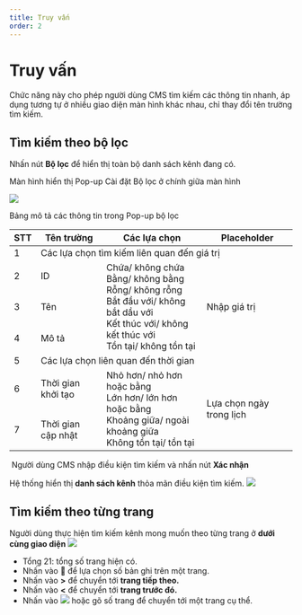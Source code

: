 ```yaml
---
title: Truy vấn
order: 2
---
```


# Truy vấn
Chức năng này cho phép người dùng CMS tìm kiếm các thông tin nhanh, áp dụng tương tự ở nhiều giao diện màn hình khác nhau, chỉ thay đổi tên trường tìm kiếm.

## Tìm kiếm theo bộ lọc

Nhấn nút **Bộ lọc** để hiển thị toàn bộ danh sách kênh đang có.

Màn hình hiển thị Pop-up Cài đặt Bộ lọc ở chính giữa màn hình

![](../../images/Filter_Setting.png)

 Bảng mô tả các thông tin trong Pop-up bộ lọc



<table class="tg">
<thead>
  <tr>
    <th class="tg-0lax" style="font-weight:bold">STT</th>
    <th class="tg-0lax" style="font-weight:bold">Tên trường</th>
    <th class="tg-0lax" style="font-weight:bold">Các lựa chọn</th>
    <th class="tg-0lax" style="font-weight:bold">Placeholder</th>
  </tr>
</thead>
<tbody>
  <tr>
    <td class="tg-0lax">1</td>
    <td class="tg-0lax" colspan="3">Các lựa chọn tìm kiếm liên quan đến giá trị</td>
  </tr>
  <tr>
    <td class="tg-0lax">2</td>
    <td class="tg-0lax">ID</td>
    <td class="tg-0lax" rowspan="3">Chứa/ không chứa<br>Bằng/ không bằng<br>Rỗng/ không rỗng<br>Bắt đầu với/ không bắt dầu với<br>Kết thúc với/ không kết thúc với<br>Tồn tại/ không tồn tại</td>
    <td class="tg-0lax" rowspan="3">Nhập giá trị</td>
  </tr>
  <tr>
    <td class="tg-0lax">3</td>
    <td class="tg-0lax">Tên </td>
  </tr>
  <tr>
    <td class="tg-0lax">4</td>
    <td class="tg-0lax">Mô tả</td>
  </tr>
  <tr>
    <td class="tg-0lax">5</td>
    <td class="tg-0lax" colspan="3">Các lựa chọn liên quan đến thời gian</td>
  </tr>
  <tr>
    <td class="tg-0lax">6</td>
    <td class="tg-0lax">Thời gian khởi tạo</td>
    <td class="tg-0lax" rowspan="2">Nhỏ hơn/ nhỏ hơn hoặc bằng<br>Lớn hơn/ lớn hơn hoặc bằng <br>Khoảng giữa/ ngoài khoảng giữa<br>Không tồn tại/ tồn tại</td>
    <td class="tg-0lax" rowspan="2">Lựa chọn ngày trong lịch</td>
  </tr>
  <tr>
    <td class="tg-0lax">7</td>
    <td class="tg-0lax">Thời gian cập nhật</td>
  </tr>
</tbody>
</table>

​   Người dùng CMS nhập điều kiện tìm kiếm và nhấn nút **Xác nhận**

Hệ thống hiển thị **danh sách kênh** thỏa mãn điều kiện tìm kiếm. ![](../../images\Chanel_List_Filter.png)

## Tìm kiếm theo từng trang
 Người dùng thực hiện tìm kiếm kênh mong muốn theo từng trang ở **dưới cùng giao diện** ![](../../images\Channel_pagination.png)

-   Tổng 21: tổng số trang hiện có.
-   Nhấn vào :arrow_up_small:    để lựa chọn số bản ghi trên một trang.
-   Nhấn vào **>** để chuyển tới **trang tiếp theo.**
-   Nhấn vào **<** để chuyển tới **trang trước đó.**
-   Nhấn vào ![](../../images/Choice_Pagination.png) hoặc gõ số trang để chuyển tới một trang cụ thể.
